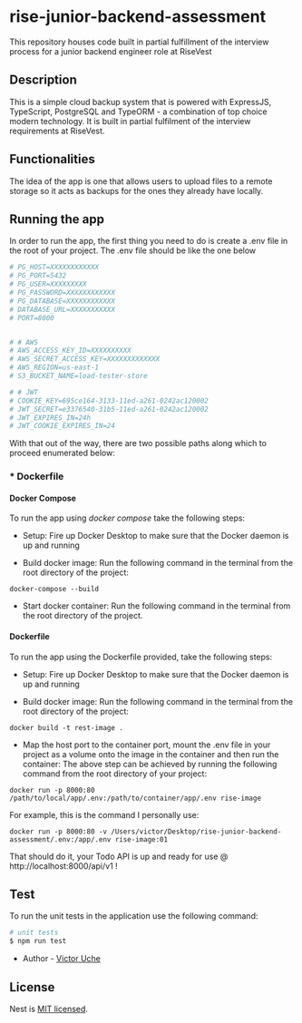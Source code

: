 # rise-junior-backend-assessment
This repository houses code built in partial fulfillment of the interview process for a junior backend engineer role at RiseVest

## Description

This is a simple cloud backup system that is powered with ExpressJS, TypeScript, PostgreSQL and TypeORM - a combination of top choice modern technology. It is built in partial fulfilment of the interview requirements at RiseVest.

## Functionalities

The idea of the app is one that allows users to upload files to a remote storage so it acts as backups for the ones they already have locally. 

## Running the app

In order to run the app, the first thing you need to do is create a .env file in the root of your project. The .env file should be like the one below
```bash
# PG_HOST=XXXXXXXXXXXX
# PG_PORT=5432
# PG_USER=XXXXXXXXX
# PG_PASSWORD=XXXXXXXXXXXX
# PG_DATABASE=XXXXXXXXXXXX
# DATABASE_URL=XXXXXXXXXXX
# PORT=8000


# # AWS
# AWS_ACCESS_KEY_ID=XXXXXXXXXX
# AWS_SECRET_ACCESS_KEY=XXXXXXXXXXXXX
# AWS_REGION=us-east-1
# S3_BUCKET_NAME=load-tester-store

# # JWT
# COOKIE_KEY=695ce164-3133-11ed-a261-0242ac120002
# JWT_SECRET=e3376540-31b5-11ed-a261-0242ac120002
# JWT_EXPIRES_IN=24h
# JWT_COOKIE_EXPIRES_IN=24
```

With that out of the way, there are two possible paths along which to proceed enumerated below:
### * Dockerfile

#### Docker Compose 
To run the app using _docker compose_ take the following steps:
- Setup:
  Fire up Docker Desktop to make sure that the Docker daemon is up and running

- Build docker image:
  Run the following command in the terminal from the root directory of the project: 
```
docker-compose --build
```

- Start docker container:
  Run the following command in the terminal from the root directory of the project.

#### Dockerfile
To run the app using the Dockerfile provided, take the following steps:
- Setup:
  Fire up Docker Desktop to make sure that the Docker daemon is up and running
  
- Build docker image:
  Run the following command in the terminal from the root directory of the project:
 ```
 docker build -t rest-image .
 ```
 
 - Map the host port to the container port, mount the .env file in your project as a volume onto the image in the container and then run the container:
  The above step can be achieved by running the following command from the root directory of your project:
 ```
 docker run -p 8000:80 /path/to/local/app/.env:/path/to/container/app/.env rise-image
 ```
  For example, this is the command I personally use:
 ```
 docker run -p 8000:80 -v /Users/victor/Desktop/rise-junior-backend-assessment/.env:/app/.env rise-image:01
 ```
That should do it, your Todo API is up and ready for use @ http://localhost:8000/api/v1 ! 

## Test

To run the unit tests in the application use the following command:

```bash
# unit tests
$ npm run test
```


- Author - [Victor Uche](https://github.com/aggr3550r/)


## License

Nest is [MIT licensed](LICENSE).

